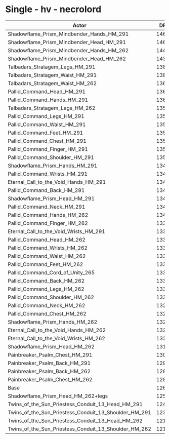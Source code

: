 # Single - hv - necrolord
| Actor | DPS | Increase |
|---|:---:|:---:|
|Shadowflame_Prism_Mindbender_Hands_HM_291|14648|16.25%|
|Shadowflame_Prism_Mindbender_Head_HM_291|14618|16.02%|
|Shadowflame_Prism_Mindbender_Hands_HM_262|14428|14.51%|
|Shadowflame_Prism_Mindbender_Head_HM_262|14350|13.89%|
|Talbadars_Stratagem_Legs_HM_291|13818|9.67%|
|Talbadars_Stratagem_Waist_HM_291|13812|9.62%|
|Talbadars_Stratagem_Waist_HM_262|13615|8.06%|
|Pallid_Command_Head_HM_291|13605|7.97%|
|Pallid_Command_Hands_HM_291|13602|7.95%|
|Talbadars_Stratagem_Legs_HM_262|13557|7.59%|
|Pallid_Command_Legs_HM_291|13550|7.54%|
|Pallid_Command_Waist_HM_291|13541|7.47%|
|Pallid_Command_Feet_HM_291|13536|7.43%|
|Pallid_Command_Chest_HM_291|13535|7.42%|
|Pallid_Command_Finger_HM_291|13529|7.37%|
|Pallid_Command_Shoulder_HM_291|13502|7.16%|
|Shadowflame_Prism_Hands_HM_291|13489|7.06%|
|Pallid_Command_Wrists_HM_291|13484|7.01%|
|Eternal_Call_to_the_Void_Hands_HM_291|13479|6.98%|
|Pallid_Command_Back_HM_291|13474|6.94%|
|Shadowflame_Prism_Head_HM_291|13461|6.83%|
|Pallid_Command_Neck_HM_291|13440|6.67%|
|Pallid_Command_Hands_HM_262|13403|6.37%|
|Pallid_Command_Finger_HM_262|13384|6.22%|
|Eternal_Call_to_the_Void_Wrists_HM_291|13353|5.98%|
|Pallid_Command_Head_HM_262|13353|5.98%|
|Pallid_Command_Wrists_HM_262|13346|5.93%|
|Pallid_Command_Waist_HM_262|13345|5.91%|
|Pallid_Command_Feet_HM_262|13338|5.86%|
|Pallid_Command_Cord_of_Unity_265|13331|5.80%|
|Pallid_Command_Back_HM_262|13326|5.76%|
|Pallid_Command_Legs_HM_262|13312|5.65%|
|Pallid_Command_Shoulder_HM_262|13304|5.59%|
|Pallid_Command_Neck_HM_262|13296|5.53%|
|Pallid_Command_Chest_HM_262|13288|5.46%|
|Shadowflame_Prism_Hands_HM_262|13284|5.43%|
|Eternal_Call_to_the_Void_Hands_HM_262|13284|5.43%|
|Eternal_Call_to_the_Void_Wrists_HM_262|13211|4.85%|
|Shadowflame_Prism_Head_HM_262|13131|4.22%|
|Painbreaker_Psalm_Chest_HM_291|13047|3.55%|
|Painbreaker_Psalm_Back_HM_291|12981|3.03%|
|Painbreaker_Psalm_Back_HM_262|12841|1.91%|
|Painbreaker_Psalm_Chest_HM_262|12806|1.64%|
|Base|12600|0.00%|
|Shadowflame_Prism_Head_HM_262+legs|12583|-0.13%|
|Twins_of_the_Sun_Priestess_Conduit_13_Head_HM_291|12422|-1.41%|
|Twins_of_the_Sun_Priestess_Conduit_13_Shoulder_HM_291|12328|-2.16%|
|Twins_of_the_Sun_Priestess_Conduit_13_Head_HM_262|12197|-3.20%|
|Twins_of_the_Sun_Priestess_Conduit_13_Shoulder_HM_262|12151|-3.56%|
